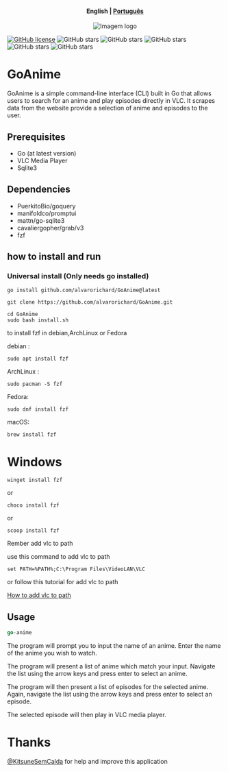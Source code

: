 
<h4 align="center">
    <p>
        <b>English</b> |
        <a href="https://github.com/alvarorichard/GoAnime/blob/main/README_pt-br.md">Рortuguês</a>
    </p>
</h4>

<p align="center">
  <img src="https://github.com/alvarorichard/GoAnime/assets/102667323/49600255-d5a2-4405-81d1-a08cebae569a" alt="Imagem logo" />
</p>

[![GitHub license](https://img.shields.io/github/license/alvarorichard/GoAnime)](alvarorichard/GoAnime/blob/master/LICENSE) ![GitHub stars](https://img.shields.io/github/stars/alvarorichard/GoAnime) ![GitHub stars](https://img.shields.io/github/languages/count/alvarorichard/ZennityLang) ![GitHub stars](https://img.shields.io/github/languages/top/alvarorichard/GoAnime)  ![GitHub stars](https://img.shields.io/github/last-commit/alvarorichard/GoAnime) ![GitHub stars](https://img.shields.io/github/forks/alvarorichard/GoAnime?style=social)


# GoAnime 
GoAnime is a simple command-line interface (CLI) built in Go that allows users to search for an anime and play episodes directly in VLC. It scrapes data from the website  provide a selection of anime and episodes to the user.

## Prerequisites

* Go (at latest version)
*  VLC Media Player
* Sqlite3

## Dependencies
* PuerkitoBio/goquery
* manifoldco/promptui
* mattn/go-sqlite3
* cavaliergopher/grab/v3
* fzf 
## how to install and run

### Universal install (Only needs go installed)
```shell
go install github.com/alvarorichard/GoAnime@latest
```

```shell
git clone https://github.com/alvarorichard/GoAnime.git
```
```shell
cd GoAnime
sudo bash install.sh
```
to install fzf in debian,ArchLinux or Fedora

debian :
```shell
sudo apt install fzf
```
ArchLinux :

```shell
sudo pacman -S fzf
```

Fedora: 

```shell
sudo dnf install fzf
```

macOS:
```shell
brew install fzf
```

# Windows 
```shell
winget install fzf
```
or 
```shell
choco install fzf
```
or
```shell
scoop install fzf
```

Rember add vlc to path

use this command to add vlc to path
```shell
set PATH=%PATH%;C:\Program Files\VideoLAN\VLC
```
or follow this tutorial for add vlc to path 

[How to add vlc to path](https://www.vlchelp.com/add-vlc-command-prompt-windows/)



## Usage
```go
go-anime
```

The program will prompt you to input the name of an anime. Enter the name of the anime you wish to watch.

 The program will present a list of anime which match your input. Navigate the list using the arrow keys and press enter to select an anime.

The program will then present a list of episodes for the selected anime. Again, navigate the list using the arrow keys and press enter to select an episode.

The selected episode will then play in VLC media player.


# Thanks 
[@KitsuneSemCalda](https://github.com/KitsuneSemCalda) for help and improve this application
